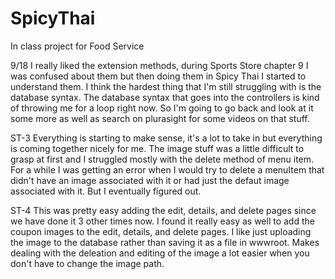 # SpicyThai
In class project for Food Service

9/18
I really liked the extension methods, during Sports Store chapter 9 I was confused about them
but then doing them in Spicy Thai I started to understand them. I think the hardest thing that I'm still
struggling with is the database syntax. The database syntax that goes into the controllers is kind of throwing me 
for a loop right now. So I'm going to go back and look at it some more as well as search on plurasight for some videos on 
that stuff.

ST-3
Everything is starting to make sense, it's a lot to take in but everything is coming together nicely for me.
The image stuff was a little difficult to grasp at first and I struggled mostly with the delete method of
menu item. For a while I was getting an error when I would try to delete a menuItem that didn't have an image associated
with it or had just the defaut image associated with it. But I eventually figured out. 

ST-4
This was pretty easy adding the edit, details, and delete pages since we have done it 3 other times now. I found it really easy as well
to add the coupon images to the edit, details, and delete pages. I like just uploading the image to the database rather than saving it
as a file in wwwroot. Makes dealing with the deleation and editing of the image a lot easier when you don't have to change the image path.
